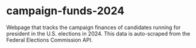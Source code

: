 # campaign-funds-2024

Webpage that tracks the campaign finances of candidates running for president in the U.S. elections in 2024. This data is auto-scraped from the Federal Elections Commission API.

